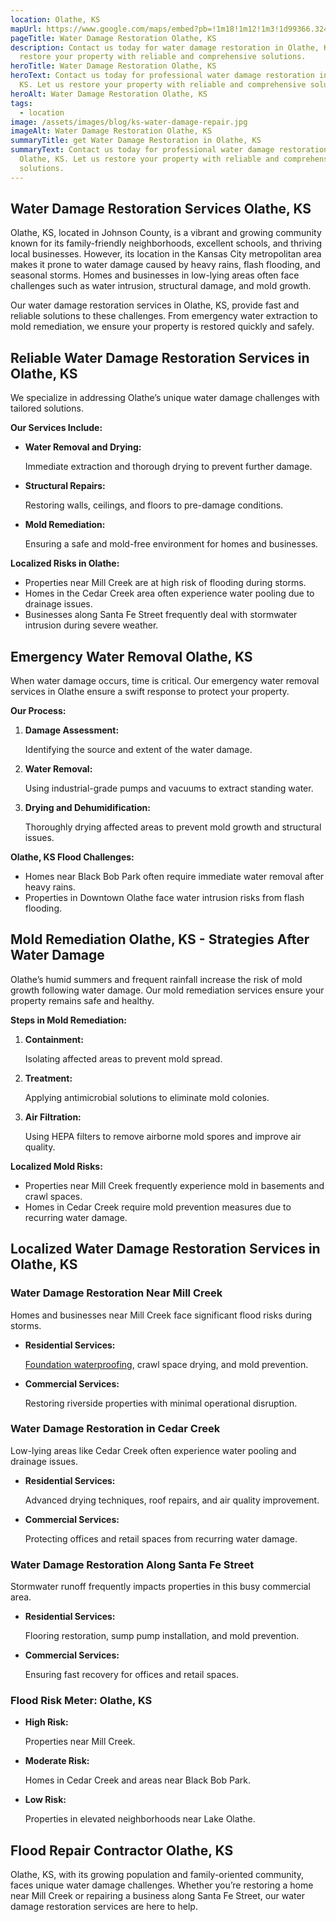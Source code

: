 ```yaml
---
location: Olathe, KS
mapUrl: https://www.google.com/maps/embed?pb=!1m18!1m12!1m3!1d99366.32465425927!2d-94.90360806095174!3d38.89659537244784!2m3!1f0!2f0!3f0!3m2!1i1024!2i768!4f13.1!3m3!1m2!1s0x87c097a5101f4f41%3A0xc18238569d7e7db0!2sOlathe%2C%20KS!5e0!3m2!1sen!2sus!4v1735750476701!5m2!1sen!2sus
pageTitle: Water Damage Restoration Olathe, KS
description: Contact us today for water damage restoration in Olathe, KS. Let us
  restore your property with reliable and comprehensive solutions.
heroTitle: Water Damage Restoration Olathe, KS
heroText: Contact us today for professional water damage restoration in Olathe,
  KS. Let us restore your property with reliable and comprehensive solutions.
heroAlt: Water Damage Restoration Olathe, KS
tags:
  - location
image: /assets/images/blog/ks-water-damage-repair.jpg
imageAlt: Water Damage Restoration Olathe, KS
summaryTitle: get Water Damage Restoration in Olathe, KS
summaryText: Contact us today for professional water damage restoration in
  Olathe, KS. Let us restore your property with reliable and comprehensive
  solutions.
---
```

## **Water Damage Restoration Services Olathe, KS**

Olathe, KS, located in Johnson County, is a vibrant and growing community known for its family-friendly neighborhoods, excellent schools, and thriving local businesses. However, its location in the Kansas City metropolitan area makes it prone to water damage caused by heavy rains, flash flooding, and seasonal storms. Homes and businesses in low-lying areas often face challenges such as water intrusion, structural damage, and mold growth.

Our water damage restoration services in Olathe, KS, provide fast and reliable solutions to these challenges. From emergency water extraction to mold remediation, we ensure your property is restored quickly and safely.

## **Reliable Water Damage Restoration Services in Olathe, KS**

We specialize in addressing Olathe’s unique water damage challenges with tailored solutions.

**Our Services Include:**

* **Water Removal and Drying:**

   Immediate extraction and thorough drying to prevent further damage.
* **Structural Repairs:**

   Restoring walls, ceilings, and floors to pre-damage conditions.
* **Mold Remediation:**

   Ensuring a safe and mold-free environment for homes and businesses.

**Localized Risks in Olathe:**

* Properties near Mill Creek are at high risk of flooding during storms.
* Homes in the Cedar Creek area often experience water pooling due to drainage issues.
* Businesses along Santa Fe Street frequently deal with stormwater intrusion during severe weather.

## **Emergency Water Removal Olathe, KS**

When water damage occurs, time is critical. Our emergency water removal services in Olathe ensure a swift response to protect your property.

**Our Process:**

1. **Damage Assessment:**

   Identifying the source and extent of the water damage.
2. **Water Removal:**

   Using industrial-grade pumps and vacuums to extract standing water.
3. **Drying and Dehumidification:**

   Thoroughly drying affected areas to prevent mold growth and structural issues.

**Olathe, KS Flood Challenges:**

* Homes near Black Bob Park often require immediate water removal after heavy rains.
* Properties in Downtown Olathe face water intrusion risks from flash flooding.

## **Mold Remediation Olathe, KS - Strategies After Water Damage**

Olathe’s humid summers and frequent rainfall increase the risk of mold growth following water damage. Our mold remediation services ensure your property remains safe and healthy.

**Steps in Mold Remediation:**

1. **Containment:**

   Isolating affected areas to prevent mold spread.
2. **Treatment:**

   Applying antimicrobial solutions to eliminate mold colonies.
3. **Air Filtration:**

   Using HEPA filters to remove airborne mold spores and improve air quality.

**Localized Mold Risks:**

* Properties near Mill Creek frequently experience mold in basements and crawl spaces.
* Homes in Cedar Creek require mold prevention measures due to recurring water damage.

## **Localized Water Damage Restoration Services in Olathe, KS**

### **Water Damage Restoration Near Mill Creek**

Homes and businesses near Mill Creek face significant flood risks during storms.

* **Residential Services:**

  [ Foundation waterproofing](/blog/protect-your-hutchinson-home-from-future-sewage-backups), crawl space drying, and mold prevention.
* **Commercial Services:**

   Restoring riverside properties with minimal operational disruption.

### **Water Damage Restoration in Cedar Creek**

Low-lying areas like Cedar Creek often experience water pooling and drainage issues.

* **Residential Services:**

   Advanced drying techniques, roof repairs, and air quality improvement.
* **Commercial Services:**

   Protecting offices and retail spaces from recurring water damage.

### **Water Damage Restoration Along Santa Fe Street**

Stormwater runoff frequently impacts properties in this busy commercial area.

* **Residential Services:**

   Flooring restoration, sump pump installation, and mold prevention.
* **Commercial Services:**

   Ensuring fast recovery for offices and retail spaces.

### **Flood Risk Meter: Olathe, KS**

* **High Risk:**

   Properties near Mill Creek.
* **Moderate Risk:**

   Homes in Cedar Creek and areas near Black Bob Park.
* **Low Risk:**

   Properties in elevated neighborhoods near Lake Olathe.

## **Flood Repair Contractor Olathe, KS**

Olathe, KS, with its growing population and family-oriented community, faces unique water damage challenges. Whether you’re restoring a home near Mill Creek or repairing a business along Santa Fe Street, our water damage restoration services are here to help.
